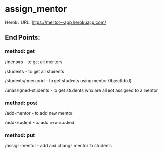 # assign_mentor

Heroku URL: https://mentor--app.herokuapp.com/

## End Points:

### method: get

/mentors - to get all mentors

/students - to get all students

/students/:mentorid - to get students using mentor ObjectId(id)

/unassigned-students - to get students who are all not assigned to a mentor

### method: post

/add-mentor - to add new mentor 

/add-student - to add new student

### method: put

/assign-mentor - add and change mentor to students
